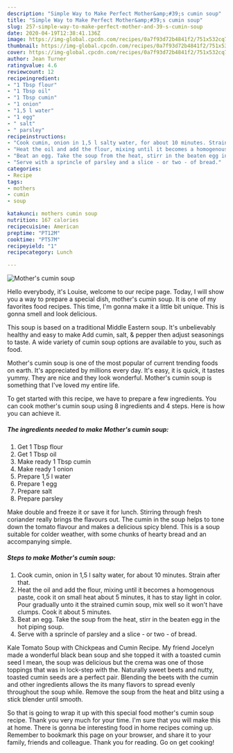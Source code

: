 ```yaml
---
description: "Simple Way to Make Perfect Mother&amp;#39;s cumin soup"
title: "Simple Way to Make Perfect Mother&amp;#39;s cumin soup"
slug: 257-simple-way-to-make-perfect-mother-and-39-s-cumin-soup
date: 2020-04-19T12:38:41.136Z
image: https://img-global.cpcdn.com/recipes/0a7f93d72b4841f2/751x532cq70/mothers-cumin-soup-recipe-main-photo.jpg
thumbnail: https://img-global.cpcdn.com/recipes/0a7f93d72b4841f2/751x532cq70/mothers-cumin-soup-recipe-main-photo.jpg
cover: https://img-global.cpcdn.com/recipes/0a7f93d72b4841f2/751x532cq70/mothers-cumin-soup-recipe-main-photo.jpg
author: Jean Turner
ratingvalue: 4.6
reviewcount: 12
recipeingredient:
- "1 Tbsp flour"
- "1 Tbsp oil"
- "1 Tbsp cumin"
- "1 onion"
- "1,5 l water"
- "1 egg"
- " salt"
- " parsley"
recipeinstructions:
- "Cook cumin, onion in 1,5 l salty water, for about 10 minutes. Strain after that."
- "Heat the oil and add the flour, mixing until it becomes a homogenous paste, cook it on small heat about 5 minutes, it has to stay light in color. Pour gradually unto it the strained cumin soup, mix well so it won&#39;t have clumps. Cook it about 5 minutes."
- "Beat an egg. Take the soup from the heat, stirr in the beaten egg in the hot piping soup."
- "Serve with a sprincle of parsley and a slice - or two - of bread."
categories:
- Recipe
tags:
- mothers
- cumin
- soup

katakunci: mothers cumin soup 
nutrition: 167 calories
recipecuisine: American
preptime: "PT12M"
cooktime: "PT57M"
recipeyield: "1"
recipecategory: Lunch

---
```



![Mother&#39;s cumin soup](https://img-global.cpcdn.com/recipes/0a7f93d72b4841f2/751x532cq70/mothers-cumin-soup-recipe-main-photo.jpg)

Hello everybody, it's Louise, welcome to our recipe page. Today, I will show you a way to prepare a special dish, mother&#39;s cumin soup. It is one of my favorites food recipes. This time, I'm gonna make it a little bit unique. This is gonna smell and look delicious.

This soup is based on a traditional Middle Eastern soup. It&#39;s unbelievably healthy and easy to make Add cumin, salt, &amp; pepper then adjust seasonings to taste. A wide variety of cumin soup options are available to you, such as food.

Mother&#39;s cumin soup is one of the most popular of current trending foods on earth. It's appreciated by millions every day. It's easy, it is quick, it tastes yummy. They are nice and they look wonderful. Mother&#39;s cumin soup is something that I've loved my entire life.


To get started with this recipe, we have to prepare a few ingredients. You can cook mother&#39;s cumin soup using 8 ingredients and 4 steps. Here is how you can achieve it.

<!--inarticleads1-->

##### The ingredients needed to make Mother&#39;s cumin soup:

1. Get 1 Tbsp flour
1. Get 1 Tbsp oil
1. Make ready 1 Tbsp cumin
1. Make ready 1 onion
1. Prepare 1,5 l water
1. Prepare 1 egg
1. Prepare  salt
1. Prepare  parsley


Make double and freeze it or save it for lunch. Stirring through fresh coriander really brings the flavours out. The cumin in the soup helps to tone down the tomato flavour and makes a delicious spicy blend. This is a soup suitable for colder weather, with some chunks of hearty bread and an accompanying simple. 

<!--inarticleads2-->

##### Steps to make Mother&#39;s cumin soup:

1. Cook cumin, onion in 1,5 l salty water, for about 10 minutes. Strain after that.
1. Heat the oil and add the flour, mixing until it becomes a homogenous paste, cook it on small heat about 5 minutes, it has to stay light in color. Pour gradually unto it the strained cumin soup, mix well so it won&#39;t have clumps. Cook it about 5 minutes.
1. Beat an egg. Take the soup from the heat, stirr in the beaten egg in the hot piping soup.
1. Serve with a sprincle of parsley and a slice - or two - of bread.


Kale Tomato Soup with Chickpeas and Cumin Recipe. My friend Jocelyn made a wonderful black bean soup and she topped it with a toasted cumin seed I mean, the soup was delicious but the crema was one of those toppings that was in lock-step with the. Naturally sweet beets and nutty, toasted cumin seeds are a perfect pair. Blending the beets with the cumin and other ingredients allows the its many flavors to spread evenly throughout the soup while. Remove the soup from the heat and blitz using a stick blender until smooth. 

So that is going to wrap it up with this special food mother&#39;s cumin soup recipe. Thank you very much for your time. I'm sure that you will make this at home. There is gonna be interesting food in home recipes coming up. Remember to bookmark this page on your browser, and share it to your family, friends and colleague. Thank you for reading. Go on get cooking!
